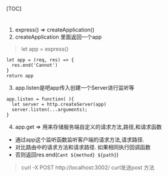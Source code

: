 [TOC]

# 
1. express() => createApplication() 
2. createApplication 里面返回一个app
> let app = express() 
```
let app = (req, res) => {
  res.end('Cannot')
}
return app
```
3. app.listen是吧app传入创建一个Server进行监听等
```
app.listen = function( ){
  let server = http.createServer(app)
  server.listen(...arguments);
}
```

4. app.get => 用来存储服务端自定义的请求方法,路径,和请求函数 

  - 通过app这个监听函数监听客户端的请求方法,请求路径.
  - 对比路由中的请求方法和请求路径. 如果相同执行回调函数
  - 否则返回res.end(`Cant ${method} ${path}`)

> curl -X POST http://localhost:3002/ curl发送post 方法

